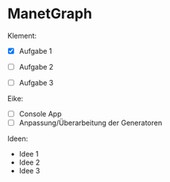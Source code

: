 # ManetGraph

Klement:
- [x] Aufgabe 1
- [ ] Aufgabe 2
- [ ] Aufgabe 3


Eike: 
- [ ] Console App
- [ ] Anpassung/Überarbeitung der Generatoren

Ideen:
- Idee 1
- Idee 2
- Idee 3
